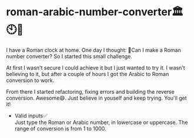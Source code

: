 # roman-arabic-number-converter🏛️🕙🔢

I have a Roman clock at home. One day I thought: 🤔Can I make a Roman number converter? So I started this small challenge.

At first I wasn't secure I could achieve it but I just wanted to try it. I wasn't believing to it, but after a couple of hours I got the Arabic to Roman conversion to work.

From there I started refactoring, fixing errors and building the reverse conversion. Awesome😄. Just believe in youself and keep trying. You'll get it!

- Valid inputs✅<br>
Just type the Roman or Arabic number, in lowercase or uppercase. The range of conversion is from 1 to 1000.
